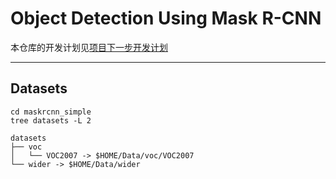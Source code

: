 # Object Detection Using Mask R-CNN

本仓库的开发计划见[项目下一步开发计划](https://github.com/guanfuchen/objdet/issues/8)

---
## Datasets

```
cd maskrcnn_simple
tree datasets -L 2

datasets
├── voc
│   └── VOC2007 -> $HOME/Data/voc/VOC2007
└── wider -> $HOME/Data/wider
```